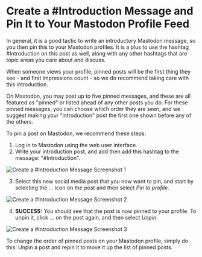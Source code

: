 # Create a #Introduction Message and Pin It to Your Mastodon Profile Feed

In general, it is a good tactic to write an introductory Mastodon message, so you then pin this to your Mastodon profiles. It is a plus to use the hashtag #Introduction on this post as well, along with any other hashtags that are topic areas you care about and discuss.

When someone views your profile, pinned posts will be the first thing they see - and first impressions count - so we do recommend taking care with this introduction.

On Mastodon, you may post up to five pinned messages, and these are all featured as "pinned" or listed ahead of any other posts you do. For these pinned messages, you can choose which order they are seen, and we suggest making your "introduction" post the first one shown before any of the others.

To pin a post on Mastodon, we recommend these steps:

1. Log in to Mastodon using the web user interface.
2. Write your introduction post, and add then add this hashtag to the message: "#Introduction".

![Create a #Introduction Message Screenshot 1](/introduction-message-screenshot-600x659-01.jpg)

3. Select this new social media post that you now want to pin, and start by selecting the ... icon on the post and then select _Pin to profile_.

![Create a #Introduction Message Screenshot 2](/introduction-message-screenshot-600x455-02.jpg)

4. **SUCCESS:** You should see that the post is now pinned to your profile. To unpin it, click ... on the post again, and then select _Unpin_.

![Create a #Introduction Message Screenshot 3](/introduction-message-screenshot-600x274-03.jpg)

To change the order of pinned posts on your Mastodon profile, simply do this: Unpin a post and repin it to move it up the list of pinned posts.
